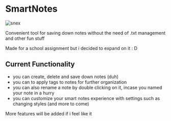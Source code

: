 # SmartNotes
![snex](https://github.com/debelopguy/SmartNotes/assets/143162937/ad5421af-b31a-4506-8cae-fe6217b54ae7)

Convenient tool for saving down notes without the need of .txt management and other fun stuff

Made for a school assignment but i decided to expand on it : D

## Current Functionality
* you can create, delete and save down notes (duh)
* you can to apply tags to notes for further organization
* you can also rename a note by double clicking on it, incase you named your note in a hurry
* you can customize your smart notes experience with settings such as changing styles (and more to come)

More features will be added if i feel like it
